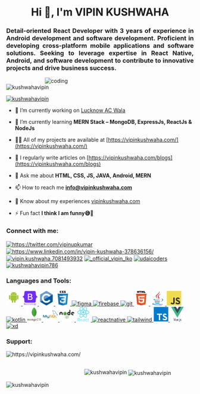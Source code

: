 <h1 align="center">Hi 👋, I'm VIPIN KUSHWAHA</h1>
<h3 align="justify">Detail-oriented React Developer with 3 years of experience in Android development and software development. Proficient in developing cross-platform mobile applications and software solutions. Seeking to leverage expertise in React Native, Android, and software development to contribute to innovative projects and drive business success.</h3>
<img align="right" alt="coding" width="400px" src="https://miro.medium.com/v2/format:jpg/resize:fit:680/1*IRGHmiGsa16stedQvIaZfw.gif"/>

<p align="left"> <img src="https://komarev.com/ghpvc/?username=kushwahavipin&label=Profile%20views&color=0e75b6&style=flat" alt="kushwahavipin" /> </p>

<p align="left"> <a href="https://github.com/ryo-ma/github-profile-trophy"><img src="https://github-profile-trophy.vercel.app/?username=kushwahavipin" alt="kushwahavipin" /></a> </p>



- 🔭 I’m currently working on [Lucknow AC Wala](https://lucknowacwala.in/)

- 🌱 I’m currently learning **MERN Stack – MongoDB, ExpressJs, ReactJs & NodeJs**

- 👨‍💻 All of my projects are available at [https://vipinkushwaha.com/](https://vipinkushwaha.com/)

- 📝 I regularly write articles on [https://vipinkushwaha.com/blogs](https://vipinkushwaha.com/blogs)

- 💬 Ask me about **HTML, CSS, JS, JAVA, Android, MERN**

- 📫 How to reach me **info@vipinkushwaha.com**

- 📄 Know about my experiences [vipinkushwaha.com](vipinkushwaha.com)

- ⚡ Fun fact **I think I am funny😅🤣**

<h3 align="left">Connect with me:</h3>
<p align="left">
<a href="https://twitter.com/https://twitter.com/vipinupkumar" target="blank"><img align="center" src="https://raw.githubusercontent.com/rahuldkjain/github-profile-readme-generator/master/src/images/icons/Social/twitter.svg" alt="https://twitter.com/vipinupkumar" height="30" width="40" /></a>
<a href="https://linkedin.com/in/https://www.linkedin.com/in/vipin-kushwaha-378636156/" target="blank"><img align="center" src="https://raw.githubusercontent.com/rahuldkjain/github-profile-readme-generator/master/src/images/icons/Social/linked-in-alt.svg" alt="https://www.linkedin.com/in/vipin-kushwaha-378636156/" height="30" width="40" /></a>
<a href="https://fb.com/vipin.kushwaha.7081493932" target="blank"><img align="center" src="https://raw.githubusercontent.com/rahuldkjain/github-profile-readme-generator/master/src/images/icons/Social/facebook.svg" alt="vipin.kushwaha.7081493932" height="30" width="40" /></a>
<a href="https://instagram.com/_official_vipin_lko" target="blank"><img align="center" src="https://raw.githubusercontent.com/rahuldkjain/github-profile-readme-generator/master/src/images/icons/Social/instagram.svg" alt="_official_vipin_lko" height="30" width="40" /></a>
<a href="https://www.youtube.com/c/udaicoders" target="blank"><img align="center" src="https://raw.githubusercontent.com/rahuldkjain/github-profile-readme-generator/master/src/images/icons/Social/youtube.svg" alt="udaicoders" height="30" width="40" /></a>
<a href="https://www.hackerrank.com/kushwahavipin786" target="blank"><img align="center" src="https://raw.githubusercontent.com/rahuldkjain/github-profile-readme-generator/master/src/images/icons/Social/hackerrank.svg" alt="kushwahavipin786" height="30" width="40" /></a>
</p>

<h3 align="left">Languages and Tools:</h3>
<p align="left"> <a href="https://developer.android.com" target="_blank" rel="noreferrer"> <img src="https://raw.githubusercontent.com/devicons/devicon/master/icons/android/android-original-wordmark.svg" alt="android" width="40" height="40"/> </a> <a href="https://getbootstrap.com" target="_blank" rel="noreferrer"> <img src="https://raw.githubusercontent.com/devicons/devicon/master/icons/bootstrap/bootstrap-plain-wordmark.svg" alt="bootstrap" width="40" height="40"/> </a> <a href="https://www.cprogramming.com/" target="_blank" rel="noreferrer"> <img src="https://raw.githubusercontent.com/devicons/devicon/master/icons/c/c-original.svg" alt="c" width="40" height="40"/> </a> <a href="https://www.w3schools.com/css/" target="_blank" rel="noreferrer"> <img src="https://raw.githubusercontent.com/devicons/devicon/master/icons/css3/css3-original-wordmark.svg" alt="css3" width="40" height="40"/> </a> <a href="https://www.figma.com/" target="_blank" rel="noreferrer"> <img src="https://www.vectorlogo.zone/logos/figma/figma-icon.svg" alt="figma" width="40" height="40"/> </a> <a href="https://firebase.google.com/" target="_blank" rel="noreferrer"> <img src="https://www.vectorlogo.zone/logos/firebase/firebase-icon.svg" alt="firebase" width="40" height="40"/> </a> <a href="https://git-scm.com/" target="_blank" rel="noreferrer"> <img src="https://www.vectorlogo.zone/logos/git-scm/git-scm-icon.svg" alt="git" width="40" height="40"/> </a> <a href="https://www.w3.org/html/" target="_blank" rel="noreferrer"> <img src="https://raw.githubusercontent.com/devicons/devicon/master/icons/html5/html5-original-wordmark.svg" alt="html5" width="40" height="40"/> </a> <a href="https://www.java.com" target="_blank" rel="noreferrer"> <img src="https://raw.githubusercontent.com/devicons/devicon/master/icons/java/java-original.svg" alt="java" width="40" height="40"/> </a> <a href="https://developer.mozilla.org/en-US/docs/Web/JavaScript" target="_blank" rel="noreferrer"> <img src="https://raw.githubusercontent.com/devicons/devicon/master/icons/javascript/javascript-original.svg" alt="javascript" width="40" height="40"/> </a> <a href="https://kotlinlang.org" target="_blank" rel="noreferrer"> <img src="https://www.vectorlogo.zone/logos/kotlinlang/kotlinlang-icon.svg" alt="kotlin" width="40" height="40"/> </a> <a href="https://www.mongodb.com/" target="_blank" rel="noreferrer"> <img src="https://raw.githubusercontent.com/devicons/devicon/master/icons/mongodb/mongodb-original-wordmark.svg" alt="mongodb" width="40" height="40"/> </a> <a href="https://www.mysql.com/" target="_blank" rel="noreferrer"> <img src="https://raw.githubusercontent.com/devicons/devicon/master/icons/mysql/mysql-original-wordmark.svg" alt="mysql" width="40" height="40"/> </a> <a href="https://nodejs.org" target="_blank" rel="noreferrer"> <img src="https://raw.githubusercontent.com/devicons/devicon/master/icons/nodejs/nodejs-original-wordmark.svg" alt="nodejs" width="40" height="40"/> </a> <a href="https://reactjs.org/" target="_blank" rel="noreferrer"> <img src="https://raw.githubusercontent.com/devicons/devicon/master/icons/react/react-original-wordmark.svg" alt="react" width="40" height="40"/> </a> <a href="https://reactnative.dev/" target="_blank" rel="noreferrer"> <img src="https://reactnative.dev/img/header_logo.svg" alt="reactnative" width="40" height="40"/> </a> <a href="https://tailwindcss.com/" target="_blank" rel="noreferrer"> <img src="https://www.vectorlogo.zone/logos/tailwindcss/tailwindcss-icon.svg" alt="tailwind" width="40" height="40"/> </a> <a href="https://www.typescriptlang.org/" target="_blank" rel="noreferrer"> <img src="https://raw.githubusercontent.com/devicons/devicon/master/icons/typescript/typescript-original.svg" alt="typescript" width="40" height="40"/> </a> <a href="https://vuejs.org/" target="_blank" rel="noreferrer"> <img src="https://raw.githubusercontent.com/devicons/devicon/master/icons/vuejs/vuejs-original-wordmark.svg" alt="vuejs" width="40" height="40"/> </a> <a href="https://www.adobe.com/products/xd.html" target="_blank" rel="noreferrer"> <img src="https://cdn.worldvectorlogo.com/logos/adobe-xd.svg" alt="xd" width="40" height="40"/> </a> </p>

<h3 align="left">Support:</h3>
<p><a href="https://www.buymeacoffee.com/https://vipinkushwaha.com/"> <img align="left" src="https://cdn.buymeacoffee.com/buttons/v2/default-yellow.png" height="50" width="210" alt="https://vipinkushwaha.com/" /></a></p><br><br>

<p><img align="left" src="https://github-readme-stats.vercel.app/api/top-langs?username=kushwahavipin&show_icons=true&locale=en&layout=compact" alt="kushwahavipin" /></p>

<p>&nbsp;<img align="center" src="https://github-readme-stats.vercel.app/api?username=kushwahavipin&show_icons=true&locale=en" alt="kushwahavipin" /></p>

<p><img align="center" src="https://github-readme-streak-stats.herokuapp.com/?user=kushwahavipin&" alt="kushwahavipin" /></p>
